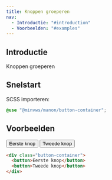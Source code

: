 ```yaml
---
title: Knoppen groeperen
nav:
  - Introductie: "#introduction"
  - Voorbeelden: "#examples"
---
```


<h2 id="introduction">Introductie</h2>

Knoppen groeperen

<h2 id="quickstart">Snelstart</h2>

SCSS importeren:

```scss
@use "@minvws/manon/button-container";
```

<h2 id="examples">Voorbeelden</h2>

<div class="button-container">
  <button>Eerste knop</button>
  <button>Tweede knop</button>
</div>

```html
<div class="button-container">
  <button>Eerste knop</button>
  <button>Tweede knop</button>
</div>
```
